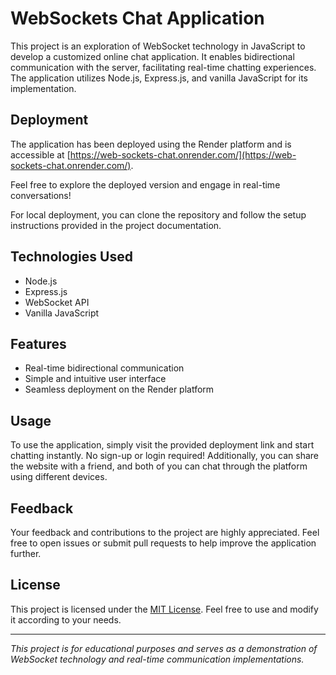 # WebSockets Chat Application

This project is an exploration of WebSocket technology in JavaScript to develop a customized online chat application. It enables bidirectional communication with the server, facilitating real-time chatting experiences. The application utilizes Node.js, Express.js, and vanilla JavaScript for its implementation.

## Deployment

The application has been deployed using the Render platform and is accessible at [https://web-sockets-chat.onrender.com/](https://web-sockets-chat.onrender.com/).

Feel free to explore the deployed version and engage in real-time conversations!

For local deployment, you can clone the repository and follow the setup instructions provided in the project documentation.

## Technologies Used

- Node.js
- Express.js
- WebSocket API
- Vanilla JavaScript

## Features

- Real-time bidirectional communication
- Simple and intuitive user interface
- Seamless deployment on the Render platform

## Usage

To use the application, simply visit the provided deployment link and start chatting instantly. No sign-up or login required! Additionally, you can share the website with a friend, and both of you can chat through the platform using different devices.

## Feedback

Your feedback and contributions to the project are highly appreciated. Feel free to open issues or submit pull requests to help improve the application further.

## License

This project is licensed under the [MIT License](LICENSE). Feel free to use and modify it according to your needs.

---

*This project is for educational purposes and serves as a demonstration of WebSocket technology and real-time communication implementations.*
